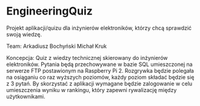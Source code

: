 # EngineeringQuiz

Projekt aplikacji/quizu dla inżynierów elektroników, którzy chcą sprawdzić swoją wiedzę.

Team:
  Arkadiusz Bochyński
  Michał Kruk
  
Koncepcja:
  Quiz z wiedzy technicznej skierowany do inżynierów elektroników. Pytania będą przechowywane w bazie SQL umieszczonej na serwerze FTP postawionym na Raspberry Pi 2. Rozgrywka będzie polegała na osiąganiu co raz wyższych poziomów, każdy poziom składać będzie się z 3 pytań. By skorzystać z aplikacji wymagane będzie zalogowanie w celu umieszczenia wyniku w rankingu, który zapewni rywalizację między użytkownikami.
